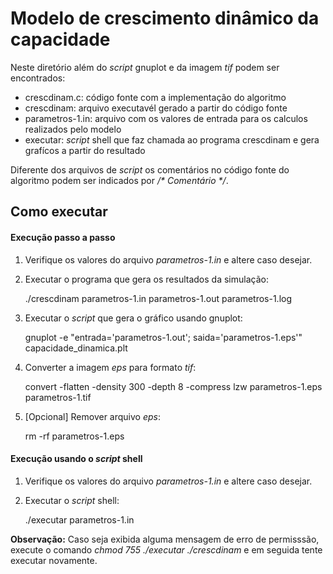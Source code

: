 # Modelo de crescimento dinâmico da capacidade

Neste diretório além do *script* gnuplot e da imagem *tif* podem ser encontrados:

  - crescdinam.c: código fonte com a implementação do algoritmo
  - crescdinam: arquivo executavél gerado a partir do código fonte
  - parametros-1.in: arquivo com os valores de entrada para os
    calculos realizados pelo modelo
  - executar: *script* shell que faz chamada ao programa crescdinam e
    gera grafícos a partir do resultado

Diferente dos arquivos de *script* os comentários no código fonte do
algoritmo podem ser indicados por */\* Comentário \*/*.

## Como executar

#### Execução passo a passo

1) Verifique os valores do arquivo *parametros-1.in* e altere caso desejar.

2) Executar o programa que gera os resultados da simulação:

    ./crescdinam parametros-1.in parametros-1.out parametros-1.log

3) Executar o *script* que gera o gráfico usando gnuplot:

    gnuplot -e "entrada='parametros-1.out'; saida='parametros-1.eps'" capacidade_dinamica.plt

4) Converter a imagem *eps* para formato *tif*:

    convert -flatten -density 300 -depth 8 -compress lzw parametros-1.eps parametros-1.tif

5) [Opcional] Remover arquivo *eps*:

    rm -rf parametros-1.eps

#### Execução usando o *script* shell

1) Verifique os valores do arquivo *parametros-1.in* e altere caso desejar.

2) Executar o *script* shell:

    ./executar parametros-1.in

**Observação:** Caso seja exibida alguma mensagem de erro de
permisssão, execute o comando *chmod 755 ./executar ./crescdinam* e em
seguida tente executar novamente.
